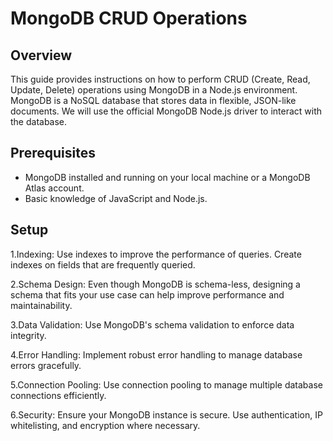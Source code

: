 # MongoDB CRUD Operations

## Overview
This guide provides instructions on how to perform CRUD (Create, Read, Update, Delete) operations using MongoDB in a Node.js environment. MongoDB is a NoSQL database that stores data in flexible,
JSON-like documents. We will use the official MongoDB Node.js driver to interact with the database.

## Prerequisites
- MongoDB installed and running on your local machine or a MongoDB Atlas account.
- Basic knowledge of JavaScript and Node.js.

## Setup
1.Indexing: Use indexes to improve the performance of queries. Create indexes on fields that are frequently queried.

2.Schema Design: Even though MongoDB is schema-less, designing a schema that fits your use case can help improve performance and maintainability.

3.Data Validation: Use MongoDB's schema validation to enforce data integrity.

4.Error Handling: Implement robust error handling to manage database errors gracefully.

5.Connection Pooling: Use connection pooling to manage multiple database connections efficiently.

6.Security: Ensure your MongoDB instance is secure. Use authentication, IP whitelisting, and encryption where necessary.
